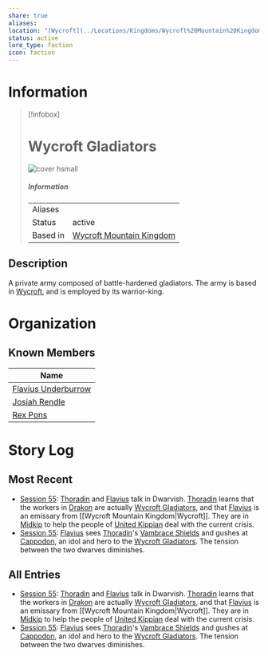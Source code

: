 ```yaml
---
share: true
aliases: 
location: "[Wycroft](../Locations/Kingdoms/Wycroft%20Mountain%20Kingdom.md)"
status: active
lore_type: faction
icon: faction
---
```

# Information
> [!infobox]
> # Wycroft Gladiators
> ![cover hsmall](insertimage.png)
> ##### Information
> |   |  |
> | ---- | ---- |
> | Aliases | |
> | Status| active|
> | Based in|  [Wycroft Mountain Kingdom](../Locations/Kingdoms/Wycroft%20Mountain%20Kingdom.md)|
## Description
A private army composed of battle-hardened gladiators. The army is based in [Wycroft](../Locations/Kingdoms/Wycroft%20Mountain%20Kingdom.md), and is employed by its warrior-king.
# Organization
## Known Members
| Name                                                 |
| ---------------------------------------------------- |
| [Flavius Underburrow](../../Flavius%20Underburrow.md) |
| [Josiah Rendle](../NPCs/Josiah%20Rendle.md)             |
| [Rex Pons](../NPCs/Rex%20Pons.md)                       |

# Story Log
## Most Recent
- [Session 55](../Session%20Log/Session%2055.md): [Thoradin](Thoradin%20Goodman.md) and [Flavius](Flavius%20Underburrow.md) talk in Dwarvish. [Thoradin](Thoradin%20Goodman.md) learns that the workers in [Drakon](Drakon%20District.md) are actually [Wycroft Gladiators](Wycroft%20Gladiators.md), and that [Flavius](Flavius%20Underburrow.md) is an emissary from [[Wycroft Mountain Kingdom|Wycroft]]. They are in [Midkip](Midkip.md) to help the people of [United Kippian](Kingdom%20of%20United%20Kippian.md) deal with the current crisis.
- [Session 55](../Session%20Log/Session%2055.md): [Flavius](Flavius%20Underburrow.md) sees [Thoradin](Thoradin%20Goodman.md)'s [Vambrace Shields](Vambrace%20Shields.md) and gushes at [Cappodon](Johannes%20Cappodon.md), an idol and hero to the [Wycroft Gladiators](Wycroft%20Gladiators.md). The tension between the two dwarves diminishes.

## All Entries
- [Session 55](../Session%20Log/Session%2055.md): [Thoradin](Thoradin%20Goodman.md) and [Flavius](Flavius%20Underburrow.md) talk in Dwarvish. [Thoradin](Thoradin%20Goodman.md) learns that the workers in [Drakon](Drakon%20District.md) are actually [Wycroft Gladiators](Wycroft%20Gladiators.md), and that [Flavius](Flavius%20Underburrow.md) is an emissary from [[Wycroft Mountain Kingdom|Wycroft]]. They are in [Midkip](Midkip.md) to help the people of [United Kippian](Kingdom%20of%20United%20Kippian.md) deal with the current crisis.
- [Session 55](../Session%20Log/Session%2055.md): [Flavius](Flavius%20Underburrow.md) sees [Thoradin](Thoradin%20Goodman.md)'s [Vambrace Shields](Vambrace%20Shields.md) and gushes at [Cappodon](Johannes%20Cappodon.md), an idol and hero to the [Wycroft Gladiators](Wycroft%20Gladiators.md). The tension between the two dwarves diminishes.
